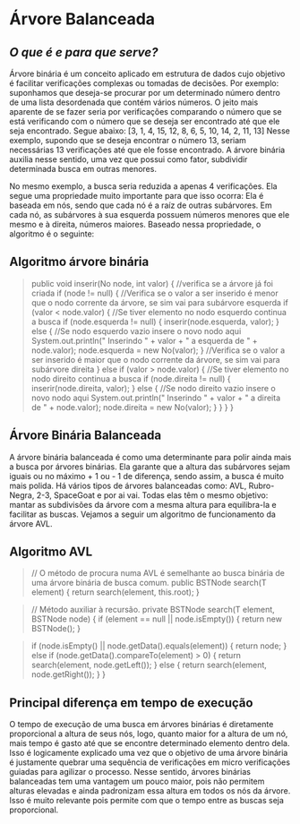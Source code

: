 # Árvore Balanceada
## _O que é e para que serve?_

Árvore binária é um conceito aplicado em estrutura de dados cujo objetivo é facilitar verificações complexas ou tomadas de decisões. Por exemplo: suponhamos que deseja-se procurar por um determinado número dentro de uma lista desordenada que contém vários números. O jeito mais aparente de se fazer seria por verificações comparando o número que se está verificando com o número que se deseja ser encontrado até que ele seja encontrado. Segue abaixo:
[3, 1, 4, 15, 12, 8, 6, 5, 10, 14, 2, 11, 13]
Nesse exemplo, supondo que se deseja encontrar o número 13, seriam necessárias 13 verificações até que ele fosse encontrado. 
A árvore binária auxilia nesse sentido, uma vez que possui como fator, subdividir determinada busca em outras menores.

No mesmo exemplo, a busca seria reduzida a apenas 4 verificações. Ela segue uma propriedade muito importante para que isso ocorra: Ela é baseada em nós, sendo que cada nó é a raíz de outras subárvores. Em cada nó, as subárvores à sua esquerda possuem números menores que ele mesmo e à direita, números maiores. Baseado nessa propriedade, o algoritmo é o seguinte:

## Algoritmo árvore binária

> public void inserir(No node, int valor) {
  //verifica se a árvore já foi criada
   if (node != null) {
    //Verifica se o valor a ser inserido é menor que o nodo corrente da árvore, se sim vai para subárvore esquerda
    if (valor < node.valor) {
        //Se tiver elemento no nodo esquerdo continua a busca
        if (node.esquerda != null) {
            inserir(node.esquerda, valor);
        } else {
            //Se nodo esquerdo vazio insere o novo nodo aqui
            System.out.println("  Inserindo " + valor + " a esquerda de " + node.valor);
            node.esquerda = new No(valor);
        }
    //Verifica se o valor a ser inserido é maior que o nodo corrente da árvore, se sim vai para subárvore direita
    } else if (valor > node.valor) {
        //Se tiver elemento no nodo direito continua a busca
        if (node.direita != null) {
            inserir(node.direita, valor);
        } else {
            //Se nodo direito vazio insere o novo nodo aqui
            System.out.println("  Inserindo " + valor + " a direita de " + node.valor);
            node.direita = new No(valor);
        }
    }
  }
}

## Árvore Binária Balanceada
A árvore binária balanceada é como uma determinante para polir ainda mais a busca por árvores binárias. Ela garante que a altura das subárvores sejam iguais ou no máximo + 1 ou - 1 de diferença, sendo assim, a busca é muito mais polida. Há vários tipos de árvores balanceadas como: AVL, Rubro-Negra, 2-3, SpaceGoat e por ai vai. Todas elas têm o mesmo objetivo: mantar as subdivisões da árvore com a mesma altura para equilibra-la e facilitar as buscas. Vejamos a seguir um algoritmo de funcionamento da árvore AVL.

## Algoritmo AVL
>// O método de procura numa AVL é semelhante ao busca binária de uma árvore binária de busca comum.
public BSTNode<T> search(T element) {
    return search(element, this.root);
}

>// Método auxiliar à recursão.
private BSTNode<T> search(T element, BSTNode<T> node) {
    if (element == null || node.isEmpty()) {
        return new BSTNode<T>();
    }
    
   > if (node.isEmpty() || node.getData().equals(element)) {
        return node;
    } else if (node.getData().compareTo(element) > 0) {
        return search(element, node.getLeft());
    } else {
        return search(element, node.getRight());
    }
}

## Principal diferença em tempo de execução

O tempo de execução de uma busca em árvores binárias é diretamente proporcional a altura de seus nós, logo, quanto maior for a altura de um nó, mais tempo é gasto até que se encontre determinado elemento dentro dela. Isso é logicamente explicado uma vez que o objetivo de uma árvore binária é justamente quebrar uma sequência de verificações em micro verificações guiadas para agilizar o processo. 
Nesse sentido, árvores binárias balanceadas tem uma vantagem um pouco maior, pois não permitem alturas elevadas e ainda padronizam essa altura em todos os nós da árvore. Isso é muito relevante pois permite com que o tempo entre as buscas seja proporcional.

